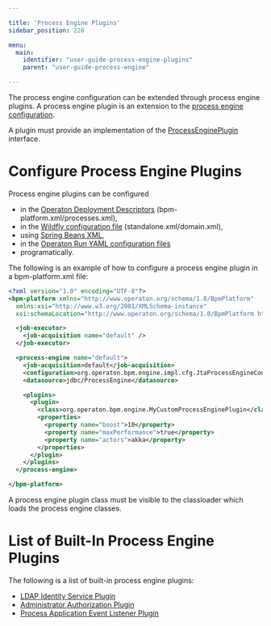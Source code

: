 ```yaml
---

title: 'Process Engine Plugins'
sidebar_position: 220

menu:
  main:
    identifier: "user-guide-process-engine-plugins"
    parent: "user-guide-process-engine"

---
```



The process engine configuration can be extended through process engine plugins. A process engine plugin is an
extension to the [process engine configuration](../user-guide/process-engine/process-engine-bootstrapping.md).

A plugin must provide an implementation of the
<a class="javadocref" href="org/operaton/bpm/engine/impl/cfg/ProcessEnginePlugin.html">ProcessEnginePlugin</a> interface.


# Configure Process Engine Plugins

Process engine plugins can be configured

* in the [Operaton Deployment Descriptors](../reference/deployment-descriptors/index.md) (bpm-platform.xml/processes.xml),
* in the [Wildfly configuration file](../user-guide/runtime-container-integration/jboss.md) (standalone.xml/domain.xml),
* using [Spring Beans XML](../user-guide/spring-framework-integration/index.md#configure-a-process-engine-plugin-in-spring),
* in the [Operaton Run YAML configuration files](../user-guide/operaton-bpm-run.md#process-engine-plugin-registration)
* programatically.

The following is an example of how to configure a process engine plugin in a bpm-platform.xml file:

```xml
<?xml version="1.0" encoding="UTF-8"?>
<bpm-platform xmlns="http://www.operaton.org/schema/1.0/BpmPlatform"
  xmlns:xsi="http://www.w3.org/2001/XMLSchema-instance"
  xsi:schemaLocation="http://www.operaton.org/schema/1.0/BpmPlatform http://www.operaton.org/schema/1.0/BpmPlatform ">

  <job-executor>
    <job-acquisition name="default" />
  </job-executor>

  <process-engine name="default">
    <job-acquisition>default</job-acquisition>
    <configuration>org.operaton.bpm.engine.impl.cfg.JtaProcessEngineConfiguration</configuration>
    <datasource>jdbc/ProcessEngine</datasource>

    <plugins>
      <plugin>
        <class>org.operaton.bpm.engine.MyCustomProcessEnginePlugin</class>
        <properties>
          <property name="boost">10</property>
          <property name="maxPerformance">true</property>
          <property name="actors">akka</property>
        </properties>
      </plugin>
    </plugins>
  </process-engine>

</bpm-platform>
```

A process engine plugin class must be visible to the classloader which loads the process engine classes.


# List of Built-In Process Engine Plugins

The following is a list of built-in process engine plugins:

* [LDAP Identity Service Plugin](../user-guide/process-engine/identity-service.md#the-ldap-identity-service)
* [Administrator Authorization Plugin](../user-guide/process-engine/authorization-service.md#the-administrator-authorization-plugin)
* [Process Application Event Listener Plugin](../user-guide/process-applications/process-application-event-listeners.md)
